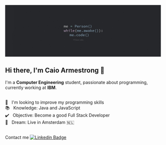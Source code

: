 <img width="auto" src="https://github.com/caioafc/caioafc/blob/master/wallpaper_code.jpg">

## Hi there, I'm Caio Armestrong 👋

I'm a **Computer Engineering** student, passionate about programming, currently working at **IBM**.

<br/> :blue_heart: &nbsp; I'm looking to improve my programming skills
<br/> :books: &nbsp; Knowledge: Java and JavaScript
<br/> :heavy_check_mark: &nbsp; Objective: Become a good Full Stack Developer
<br/> 💭 &nbsp; Dream: Live in Amsterdam 🇳🇱

<br/>Contact me [![Linkedin Badge](https://img.shields.io/badge/-CaioArmestrong-blue?style=flat-square&logo=Linkedin&logoColor=white&link=https://www.linkedin.com/in/caio-armestrong-6a7255162/)](https://www.linkedin.com/in/caio-armestrong-6a7255162/)
